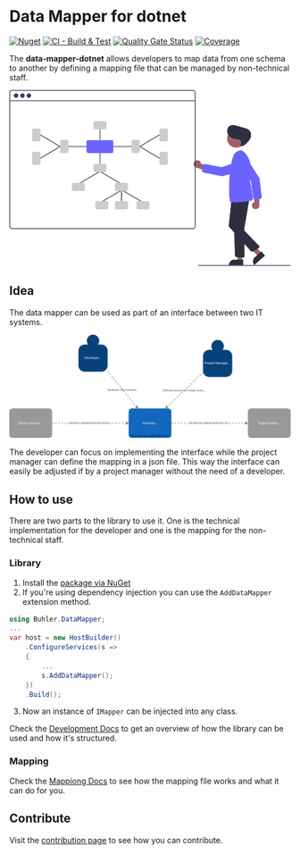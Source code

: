 # Data Mapper for dotnet

[![Nuget](https://img.shields.io/nuget/v/Buhlergroup.DataMapper?color=blue)](https://www.nuget.org/packages/Buhlergroup.DataMapper/)
[![CI - Build & Test](https://github.com/buhlergroup/data-mapper-dotnet/actions/workflows/CI-build-test.yml/badge.svg)](https://github.com/buhlergroup/data-mapper-dotnet/actions/workflows/CI-build-test.yml)
[![Quality Gate Status](https://sonarcloud.io/api/project_badges/measure?project=buhlergroup_data-mapper-dotnet&metric=alert_status)](https://sonarcloud.io/dashboard?id=buhlergroup_data-mapper-dotnet)
[![Coverage](https://sonarcloud.io/api/project_badges/measure?project=buhlergroup_data-mapper-dotnet&metric=coverage)](https://sonarcloud.io/dashboard?id=buhlergroup_data-mapper-dotnet)

The **data-mapper-dotnet** allows developers to map data from one schema to another by defining a mapping file that can be managed by non-technical staff.

![Data Mapper](./docs/assets/data-mapper.svg)

## Idea

The data mapper can be used as part of an interface between two IT systems.

![System Context](./docs/assets/l1-system-context.dio.svg)

The developer can focus on implementing the interface while the project manager can define the mapping in a json file.
This way the interface can easily be adjusted if by a project manager without the need of a developer.

## How to use

There are two parts to the library to use it. One is the technical implementation for the developer and one is the mapping for the non-technical staff.

### Library

1. Install the [package via NuGet](https://www.nuget.org/packages/Buhlergroup.DataMapper/)
2. If you're using dependency injection you can use the `AddDataMapper` extension method.

```csharp
using Buhler.DataMapper;
...
var host = new HostBuilder()
    .ConfigureServices(s =>
    {
        ...
        s.AddDataMapper();
    })
    .Build();
```

3. Now an instance of `IMapper` can be injected into any class.

Check the [Development Docs](./docs/Development.md) to get an overview of how the library can be used and how it's structured.

### Mapping

Check the [Mappiong Docs](./docs/Mapping.md) to see how the mapping file works and what it can do for you.

## Contribute

Visit the [contribution page](https://github.com/buhlergroup/data-mapper-dotnet/contribute) to see how you can contribute.
